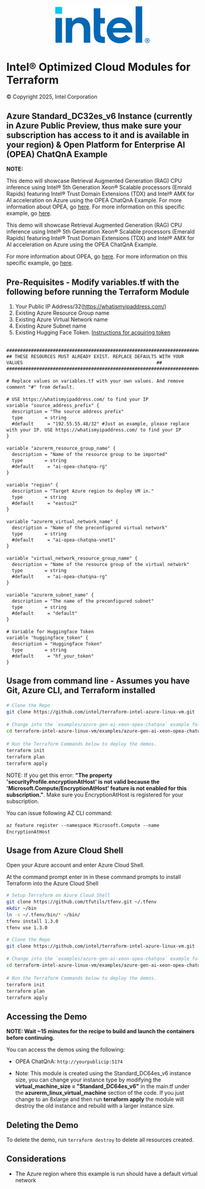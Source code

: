 <p align="center">
   <img src="https://github.com/intel/terraform-intel-azure-linux-vm/blob/main/images/logo-classicblue-800px.png?raw=true" alt="Intel Logo" width="250"/>
</p>

# Intel® Optimized Cloud Modules for Terraform

© Copyright 2025, Intel Corporation


## Azure Standard_DC32es_v6 Instance (currently in Azure Public Preview, thus make sure your subscription has access to it and is available in your region) & Open Platform for Enterprise AI (OPEA) ChatQnA Example


**NOTE:**


This demo will showcase Retrieval Augmented Generation (RAG) CPU inference using Intel® 5th Generation Xeon® Scalable processors (Emrald Rapids) featuring Intel® Trust Domain Extensions (TDX) and Intel® AMX for AI acceleration on Azure using the OPEA ChatQnA Example. For more information about OPEA, go [here](https://opea.dev/). For more information on this specific example, go [here](https://github.com/opea-project/GenAIExamples/tree/main/ChatQnA).


This demo will showcase Retrieval Augmented Generation (RAG) CPU inference using Intel® 5th Generation Xeon® Scalable processors (Emerald Rapids) featuring Intel® Trust Domain Extensions (TDX) and Intel® AMX for AI acceleration on Azure using the OPEA ChatQnA Example.

For more information about OPEA, go [here](https://opea.dev/). For more information on this specific example, go [here](https://github.com/opea-project/GenAIExamples/tree/main/ChatQnA).

## Pre-Requisites - Modify variables.tf with the following before running the Terraform Module

1. Your Public IP Address/32(<https://whatismyipaddress.com/>)
2. Existing Azure Resource Group name
3. Existing Azure Virtual Network name
4. Existing Azure Subnet name
5. Existing Hugging Face Token. [Instructions for acquiring token](https://huggingface.co/docs/hub/en/security-tokens)


```hcl

###########################################################################################################################
## THESE RESOURCES MUST ALREADY EXIST. REPLACE DEFAULTS WITH YOUR VALUES                                                 ##
###########################################################################################################################

# Replace values on variables.tf with your own values. And remove comment "#" from default.

# USE https://whatismyipaddress.com/ to find your IP
variable "source_address_prefix" {
  description = "The source address prefix"
  type        = string
  #default     = "192.55.55.48/32" #Just an example, please replace with your IP. USE https://whatismyipaddress.com/ to find your IP
}

variable "azurerm_resource_group_name" {
  description = "Name of the resource group to be imported"
  type        = string
  #default     = "ai-opea-chatqna-rg"
}

variable "region" {
  description = "Target Azure region to deploy VM in."
  type        = string
  #default     = "eastus2"
}

variable "azurerm_virtual_network_name" {
  description = "Name of the preconfigured virtual network"
  type        = string
  #default     = "ai-opea-chatqna-vnet1"
}

variable "virtual_network_resource_group_name" {
  description = "Name of the resource group of the virtual network"
  type        = string
  #default     = "ai-opea-chatqna-rg"
}

variable "azurerm_subnet_name" {
  description = "The name of the preconfigured subnet"
  type        = string
  #default     = "default"
}

# Variable for Huggingface Token
variable "huggingface_token" {
  description = "Huggingface Token"
  type        = string
  #default     = "hf_your_token"
}
```

## Usage from command line - Assumes you have Git, Azure CLI, and Terraform installed

```bash
# Clone the Repo
git clone https://github.com/intel/terraform-intel-azure-linux-vm.git

# Change into the `examples/azure-gen-ai-xeon-opea-chatqna` example folder
cd terraform-intel-azure-linux-vm/examples/azure-gen-ai-xeon-opea-chatqna

# Run the Terraform Commands below to deploy the demos.
terraform init
terraform plan
terraform apply
```

NOTE: If you get this error: **"The property 'securityProfile.encryptionAtHost' is not valid because the 'Microsoft.Compute/EncryptionAtHost' feature is not enabled for this subscription."**. Make sure you EncryptionAtHost is registered for your subscription.

You can issue following AZ CLI command:

```az feature register --namespace Microsoft.Compute --name EncryptionAtHost```

## Usage from Azure Cloud Shell

Open your Azure account and enter Azure Cloud Shell.

At the command prompt enter in in these command prompts to install Terraform into the Azure Cloud Shell

```bash
# Setup Terraform on Azure Cloud Shell
git clone https://github.com/tfutils/tfenv.git ~/.tfenv
mkdir ~/bin
ln -s ~/.tfenv/bin/* ~/bin/
tfenv install 1.3.0
tfenv use 1.3.0
```

```bash
# Clone the Repo
git clone https://github.com/intel/terraform-intel-azure-linux-vm.git

# Change into the `examples/azure-gen-ai-xeon-opea-chatqna` example folder
cd terraform-intel-azure-linux-vm/examples/azure-gen-ai-xeon-opea-chatqna

# Run the Terraform Commands below to deploy the demos.
terraform init
terraform plan
terraform apply
```

## Accessing the Demo

**NOTE: Wait ~15 minutes for the recipe to build and launch the containers before continuing.**

You can access the demos using the following:

- OPEA ChatQnA: `http://yourpublicip:5174`

- Note: This module is created using the Standard_DC64es_v6 instance size, you can change your instance type by modifying the **virtual_machine_size = "Standard_DC64es_v6"** in the main.tf under the **azurerm_linux_virtual_machine** section of the code. If you just change to an 8xlarge and then run **terraform apply** the module will destroy the old instance and rebuild with a larger instance size.

## Deleting the Demo

To delete the demo, run `terraform destroy` to delete all resources created.

## Considerations

- The Azure region where this example is run should have a default virtual network
